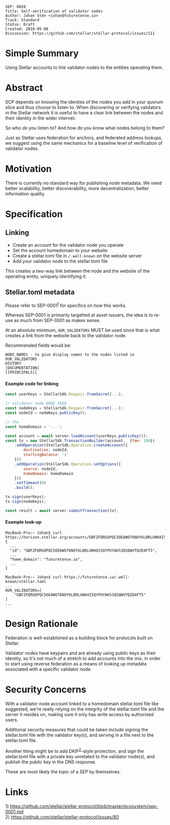 ```
SEP: 0020
Title: Self-verification of validator nodes
Author: Johan Stén <johan@futuretense.io>
Track: Standard
Status: Draft
Created: 2018-05-06
Discussion: https://github.com/stellar/stellar-protocol/issues/111
```

# Simple Summary

Using Stellar accounts to link validator nodes to the entities operating them.

# Abstract

SCP depends on knowing the identies of the nodes you add in your quorum slice and thus choose to
listen to. When discovering or verifying validators in the Stellar network it is useful to have a
clear link between the nodes and their identity in the wider internet.

So who *do* you listen to? And how do you know what nodes belong to them?

Just as Stellar uses federation for anchors, and federated address lookups, we suggest using the
same mechanics for a baseline level of verification of validator nodes.

# Motivation

There is currently no standard way for publishing node metadata. We need better scalability, better
discoverability, more decentralization, better information quality.

# Specification

## Linking

* Create an account for the validator node you operate
* Set the account homedomain to your website
* Create a stellar.toml file in `/.well-known` on the website server
* Add your validator node to the stellar.toml file

This creates a two-way link between the node and the website of the operating entity, uniquely
identifying it.

## Stellar.toml metadata

Please refer to SEP-0001<sup>[1](#note1)</sup> for specifics on how this works.

Whereas SEP-0001 is primarily targetted at asset issuers, the idea is to re-use as much from
SEP-0001 as makes sense.

At an absolute minimum, `OUR_VALIDATORS` MUST be used since that is what creates a link from the
website back to the validator node.

Recommended fields would be:

```
NODE_NAMES - to give display names to the nodes listed in OUR_VALIDATORS
HISTORY
[DOCUMENTATION]
[[PRINCIPALS]]
```

#### Example code for linking

```javascript
const userKeys = StellarSdk.Keypair.fromSecret(...);

// validator node NODE_SEED
const nodeKeys = StellarSdk.Keypair.fromSecret(...);
const nodeId = nodeKeys.publicKey();

// the
const homeDomain = '...';

const account = await server.loadAccount(userKeys.publicKey());
const tx = new StellarSdk.TransactionBuilder(account,  {fee: 100})
    .addOperation(StellarSdk.Operation.createAccount({
        destination: nodeId,
        startingBalance: '1'
    }))
    .addOperation(StellarSdk.Operation.setOptions({
        source: nodeId,
        homeDomain: homeDomain
    }))
    .setTimeout(0)
    .build();

tx.sign(userKeys);
tx.sign(nodeKeys);

const result = await server.submitTransaction(tx);
```

#### Example look-up

```
MacBook-Pro:~ Johan$ curl https://horizon.stellar.org/accounts/GBFZFQRGOPQC5OEAWO76NOY6LBRLUNH4I5QYPUYAK53QSQWVTQ2D4FT5
{
  ...
  "id": "GBFZFQRGOPQC5OEAWO76NOY6LBRLUNH4I5QYPUYAK53QSQWVTQ2D4FT5",
  ...
  "home_domain": "futuretense.io",
  ...
}

MacBook-Pro:~ Johan$ curl https://futuretense.io/.well-known/stellar.toml
...
OUR_VALIDATORS=[
    "GBFZFQRGOPQC5OEAWO76NOY6LBRLUNH4I5QYPUYAK53QSQWVTQ2D4FT5"
]
...
```

# Design Rationale

Federation is well-established as a building block for protocols built on Stellar.

Validator nodes have keypairs and are already using public keys as their identity, so it's not much
of a stretch to add accounts into the mix, in order to start using reverse federation as a means of
looking up metadata associated with a specific validator node.

# Security Concerns

With a validator node account linked to a homedomain stellar.toml file like suggested, we're really
relying on the integrity of the stellar.toml file and the server it resides on, making sure it only
has write access by authorized users.

Additional security measures that could be taken include signing the stellar.toml file with the
validator key(s), and serving in a file next to the stellar.toml file.

Another thing might be to add DKIF<sup>[2](#note2)</sup>-style protection, and sign the
stellar.toml file with a private key unrelated to the validator node(s), and publish the public key
in the DNS response.

These are most likely the topic of a SEP by themselves.

# Links

<a name="note1">1) https://github.com/stellar/stellar-protocol/blob/master/ecosystem/sep-0001.md</a><br>
<a name="note2">2) https://github.com/stellar/stellar-protocol/issues/80</a><br>
